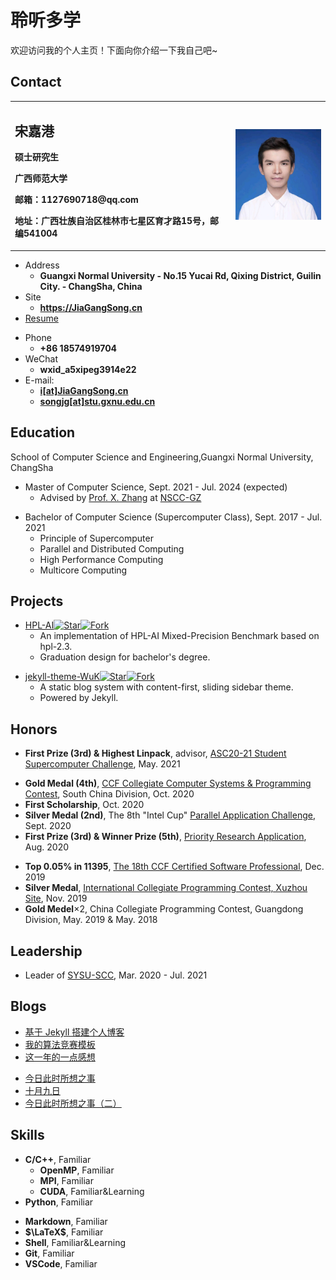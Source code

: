 # 聆听多学

欢迎访问我的个人主页！下面向你介绍一下我自己吧\~

<!-- .slide -->

## Contact
<table border="0">
  <tr>
    <td width="70%">
      <h2>宋嘉港</h2>
      <p><b>硕士研究生</b></p>
      <p><b>广西师范大学</b></p>
      <p><b>邮箱：1127690718@qq.com</b></p>
      <p><b>地址：广西壮族自治区桂林市七星区育才路15号，邮编541004</b></p>
    </td>
    <td width="30%">
      <img src="./assets/image/SongJiaGang.jpg" width="100%">      
    </td>
  </tr>
</table>

- Address
  - **Guangxi Normal University - No.15 Yucai Rd, Qixing District, Guilin City. - ChangSha, China**
- Site
  - **<https://JiaGangSong.cn>**
- [Resume](https://JiaGangSong.github.io/resume/resume.pdf)

<!-- .slide vertical=true -->

- Phone
  - **+86 18574919704**
- WeChat
  - **wxid_a5xipeg3914e22**
- E-mail:
  - **[i[at]JiaGangSong.cn](mailto:i@JiaGangSong.cn)**
  - **[songjg[at]stu.gxnu.edu.cn](mailto:songjg@stu.gxnu.edu.cn)**

<!-- .slide -->

## Education

<!-- .slide vertical=true -->

School of Computer Science and Engineering,Guangxi Normal University, ChangSha

- Master of Computer Science, Sept. 2021 - Jul. 2024 (expected)
  - Advised by [Prof. X. Zhang](https://xianweiz.github.io/) at [NSCC-GZ](http://www.nscc-gz.cn/index.html)

<!-- .slide vertical=true -->

- Bachelor of Computer Science (Supercomputer Class), Sept. 2017 - Jul. 2021
  - Principle of Supercomputer
  - Parallel and Distributed Computing
  - High Performance Computing
  - Multicore Computing

<!-- .slide -->

## Projects

<!-- .slide vertical=true -->

- [HPL-AI](https://wu-kan.cn/_posts/2021-03-14-HPL-AI/)[![Star](https://img.shields.io/github/stars/wu-kan/HPL-AI.svg)](https://github.com/wu-kan/HPL-AI)[![Fork](https://img.shields.io/github/forks/wu-kan/HPL-AI.svg)](https://github.com/wu-kan/HPL-AI/fork)
  - An implementation of HPL-AI Mixed-Precision Benchmark based on hpl-2.3.
  - Graduation design for bachelor's degree.

<!-- .slide vertical=true -->

- [jekyll-theme-WuK](https://jekyll-theme-WuK.wu-kan.cn/)[![Star](https://img.shields.io/github/stars/wu-kan/wu-kan.github.io.svg)](https://github.com/wu-kan/wu-kan.github.io)[![Fork](https://img.shields.io/github/forks/wu-kan/wu-kan.github.io.svg)](https://github.com/wu-kan/wu-kan.github.io/fork)
  - A static blog system with content-first, sliding sidebar theme.
  - Powered by Jekyll.

<!-- .slide -->

## Honors

- **First Prize (3rd) & Highest Linpack**, advisor, [ASC20-21 Student Supercomputer Challenge](https://wu-kan.cn/_posts/2021-05-17-%E6%88%91%E7%9A%84ASC%E5%86%B3%E8%B5%9B%E5%A4%8D%E7%9B%98-%E5%86%92%E9%99%A9-%E5%A4%B1%E8%AF%AF%E4%B8%8E%E7%BF%BB%E8%BD%A6/), May. 2021

<!-- .slide vertical=true -->

- **Gold Medal (4th)**, [CCF Collegiate Computer Systems & Programming Contest](https://wu-kan.cn/_posts/2020-10-17-2020-CCF-CCSP%E7%AB%9E%E8%B5%9B-%E5%90%AB%E5%88%86%E8%B5%9B%E5%8C%BA%E7%AB%9E%E8%B5%9B/), South China Division, Oct. 2020
- **First Scholarship**, Oct. 2020
- **Silver Medal (2nd)**, The 8th "Intel Cup" [Parallel Application Challenge](http://sdcs.sysu.edu.cn/content/5501), Sept. 2020
- **First Prize (3rd) & Winner Prize (5th)**, [Priority Research Application](https://cas-pra.sugon.com/webnews/detail/205), Aug. 2020

<!-- .slide vertical=true -->

- **Top 0.05% in 11395**, [The 18th CCF Certified Software Professional](https://wu-kan.cn/_posts/2019-12-16-%E7%AC%AC%E5%8D%81%E5%85%AB%E6%AC%A1CCF%E8%AE%A1%E7%AE%97%E6%9C%BA%E8%BD%AF%E4%BB%B6%E8%83%BD%E5%8A%9B%E8%AE%A4%E8%AF%81/), Dec. 2019
- **Silver Medal**, [International Collegiate Programming Contest, Xuzhou Site](https://wu-kan.cn/_posts/2019-11-04-%E5%86%8D%E8%A7%81-%E7%AE%97%E6%B3%95%E7%AB%9E%E8%B5%9B/), Nov. 2019
- **Gold Medel**$\times 2$, China Collegiate Programming Contest, Guangdong Division, May. 2019 & May. 2018

<!-- .slide -->

## Leadership

- Leader of [SYSU-SCC](https://github.com/SYSU-SCC), Mar. 2020 - Jul. 2021

<!-- .slide -->

## Blogs

- [基于 Jekyll 搭建个人博客](https://wu-kan.cn/_posts/2019-01-18-%E5%9F%BA%E4%BA%8EJekyll%E6%90%AD%E5%BB%BA%E4%B8%AA%E4%BA%BA%E5%8D%9A%E5%AE%A2/)
- [我的算法竞赛模板](https://wu-kan.cn/_posts/2019-02-04-%E6%88%91%E7%9A%84%E7%AE%97%E6%B3%95%E7%AB%9E%E8%B5%9B%E6%A8%A1%E6%9D%BF/)
- [这一年的一点感想](https://wu-kan.cn/_posts/2019-07-18-%E8%BF%99%E4%B8%80%E5%B9%B4%E7%9A%84%E4%B8%80%E7%82%B9%E6%84%9F%E6%83%B3/)

<!-- .slide vertical=true -->

- [今日此时所想之事](https://wu-kan.cn/_posts/2020-01-24-%E4%BB%8A%E6%97%A5%E6%AD%A4%E6%97%B6%E6%89%80%E6%83%B3%E4%B9%8B%E4%BA%8B/)
- [十月九日](http://wu-kan.cn/_posts/2020-10-09-%E5%8D%81%E6%9C%88%E4%B9%9D%E6%97%A5/)
- [今日此时所想之事（二）](https://wu-kan.cn/_posts/2021-02-11-%E4%BB%8A%E6%97%A5%E6%AD%A4%E6%97%B6%E6%89%80%E6%83%B3%E4%B9%8B%E4%BA%8B-%E4%BA%8C/)

<!-- .slide -->

## Skills

<!-- .slide vertical=true -->

- **C/C++**, Familiar
  - **OpenMP**, Familiar
  - **MPI**, Familiar
  - **CUDA**, Familiar&Learning
- **Python**, Familiar

<!-- .slide vertical=true -->

- **Markdown**, Familiar
- **$\LaTeX$**, Familiar
- **Shell**, Familiar&Learning
- **Git**, Familiar
- **VSCode**, Familiar
